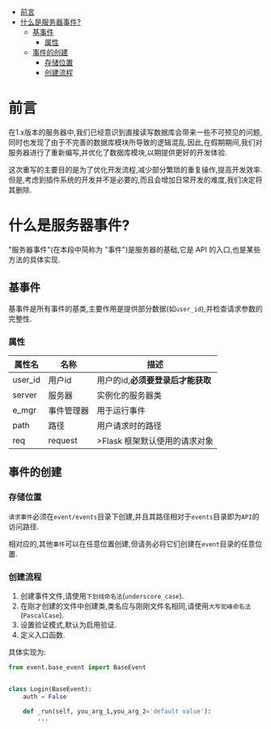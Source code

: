 <!-- TOC -->
* [前言](#前言)
* [什么是服务器事件?](#什么是服务器事件)
  * [基事件](#基事件)
    * [属性](#属性)
  * [事件的创建](#事件的创建)
    * [存储位置](#存储位置)
    * [创建流程](#创建流程)
<!-- TOC -->

# 前言

在1.x版本的服务器中,我们已经意识到直接读写数据库会带来一些不可预见的问题,同时也发现了由于不完善的数据库模块所导致的逻辑混乱.因此,在假期期间,我们对服务器进行了重新编写,并优化了数据库模块,以期提供更好的开发体验.

这次重写的主要目的是为了优化开发流程,减少部分繁琐的重复操作,提高开发效率.但是,考虑到插件系统的开发并不是必要的,而且会增加日常开发的难度,我们决定将其删除.

# 什么是服务器事件?

"服务器事件"(在本段中简称为 "事件")是服务器的基础,它是 API 的入口,也是某些方法的具体实现.

## 基事件

基事件是所有事件的基类,主要作用是提供部分数据(如`user_id`),并检查请求参数的完整性.

### 属性

| 属性名     | 名称      | 描述                   |
|---------|---------|----------------------|
| user_id | 用户id    | 用户的id,**必须要登录后才能获取** |
| server  | 服务器     | 实例化的服务器类             |
| e_mgr   | 事件管理器   | 用于运行事件               |
| path    | 路径      | 用户请求时的路径             |
| req     | request | >Flask 框架默认使用的请求对象   |

## 事件的创建

### 存储位置

`请求事件`必须在`event/events`目录下创建,并且其路径相对于`events`目录即为`API`的访问路径.

相对应的,其他`事件`可以在任意位置创建,但请务必将它们创建在`event`目录的任意位置.

### 创建流程
1. 创建事件文件,请使用`下划线命名法`(`underscore_case`).
2. 在刚才创建的文件中创建类,类名应与刚刚文件名相同,请使用`大写驼峰命名法`(`PascalCase`).
3. 设置验证模式,默认为启用验证.
4. 定义入口函数.

具体实现为:
```python
from event.base_event import BaseEvent


class Login(BaseEvent):
    auth = False

    def _run(self, you_arg_1,you_arg_2='default value'):
        ...
```
